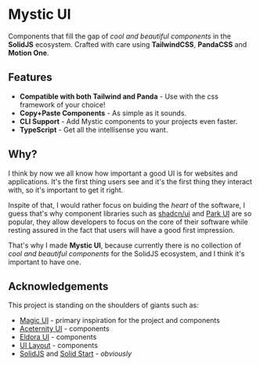 # Mystic UI

Components that fill the gap of *cool and beautiful components* in the **SolidJS** ecosystem. Crafted with care using **TailwindCSS**, **PandaCSS** and **Motion One**.

## Features

- **Compatible with both Tailwind and Panda** - Use with the css framework of your choice!
- **Copy+Paste Components** - As simple as it sounds.
- **CLI Support** - Add Mystic components to your projects even faster.
- **TypeScript** - Get all the intellisense you want.

## Why?

I think by now we all know how important a good UI is for websites and applications. It's the first thing users see and it's the first thing they interact with, so it's important to get it right.

Inspite of that, I would rather focus on buiding the *heart* of the software, I guess that's why component libraries such as [shadcn/ui](https://ui.shadcn.com/) and [Park UI](https://park-ui.com/) are so popular, they allow developers to focus on the core of their software while resting assured in the fact that users will have a good first impression.

That's why I made **Mystic UI**, because currently there is no collection of *cool and beautiful components* for the SolidJS ecosystem, and I think it's important to have one.

## Acknowledgements

This project is standing on the shoulders of giants such as:


- [Magic UI](https://magicui.design/) - primary inspiration for the project and components
- [Aceternity UI](https://ui.aceternity.com/) - components
- [Eldora UI](https://eldoraui.site) - components
- [UI Layout](https://ui-layout.com) - components
- [SolidJS](https://solidjs.com/) and [Solid Start](https://start.solidjs.com/) - *obviously*
